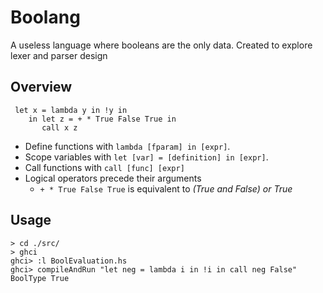 # Boolang
A useless language where booleans are the only data. Created to explore lexer and parser design

## Overview
```
 let x = lambda y in !y in
    in let z = + * True False True in 
       call x z 
```

- Define functions with `lambda [fparam] in [expr]`.
- Scope variables with `let [var] = [definition] in [expr]`.
- Call functions with `call [func] [expr]`
- Logical operators precede their arguments
   - `+ * True False True` is equivalent to _(True and False) or True_
   
## Usage
```
> cd ./src/
> ghci
ghci> :l BoolEvaluation.hs
ghci> compileAndRun "let neg = lambda i in !i in call neg False"
BoolType True
```
